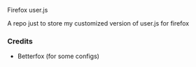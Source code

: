 Firefox user.js 

A repo just to store my customized version of user.js for firefox 

### Credits
- Betterfox (for some configs)
